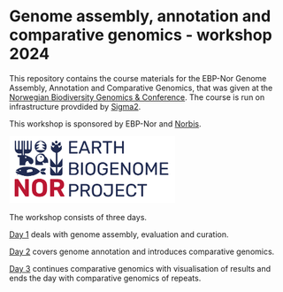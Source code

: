 # Genome assembly, annotation and comparative genomics - workshop 2024

This repository contains the course materials for the EBP-Nor Genome Assembly, Annotation and Comparative Genomics, that was given at the [Norwegian Biodiversity Genomics & Conference](https://www.ebpnor.org/english/events/norwegian-biodiversity-and-genomics-conference-202.html). The course is run on infrastructure provdided by [Sigma2](https://www.sigma2.no/).


This workshop is sponsored by EBP-Nor and [Norbis](https://norbis.w.uib.no/).

<img src="day3_comparative_genomics/EBP_Nor-orig.png" alt="EBP_Nor logo" width="300"/>

The workshop consists of three days. 

[Day 1](day1_genome_assembly/README.md) deals with genome assembly, evaluation and curation. 

[Day 2](day2_genome_annotation/README.md) covers genome annotation and introduces comparative genomics.

[Day 3](day3_comparative_genomics/README.md) continues comparative genomics with visualisation of results and ends the day with comparative genomics of repeats.



